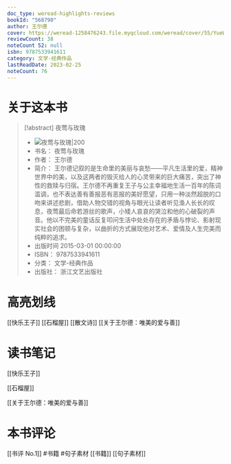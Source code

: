 ```yaml
---
doc_type: weread-highlights-reviews
bookId: "568790"
author: 王尔德
cover: https://weread-1258476243.file.myqcloud.com/weread/cover/55/YueWen_568790/t7_YueWen_568790.jpg
reviewCount: 38
noteCount 52: null
isbn: 9787533941611
category: 文学-经典作品
lastReadDate: 2023-02-25
noteCount: 76
---
```

# 关于这本书
> [!abstract] 夜莺与玫瑰
> - ![ 夜莺与玫瑰|200](https://weread-1258476243.file.myqcloud.com/weread/cover/55/YueWen_568790/t7_YueWen_568790.jpg)
> - 书名： 夜莺与玫瑰
> - 作者： 王尔德
> - 简介： 王尔德记叙的是生命里的美丽与哀愁——平凡生活里的爱，精神世界中的美，以及这两者的毁灭给人的心灵带来的巨大痛苦，突出了神性的救赎与归宿。王尔德不再重复王子与公主幸福地生活一百年的陈词滥调，也不表达善有善报恶有恶报的美好愿望，只用一种淡然超脱的口吻来讲述悲剧，借助人物交错的视角与眼光让读者听见渔人长长的叹息，夜莺最后命若游丝的歌声，小矮人哀哀的哭泣和他的心破裂的声音。他以不完美的童话反复叩问生活中处处存在的矛盾与悖论、影射现实社会的困顿与复杂，以曲折的方式展现他对艺术、爱情及人生完美而纯粹的追求。
> - 出版时间 2015-03-01 00:00:00
> - ISBN： 9787533941611
> - 分类： 文学-经典作品
> - 出版社： 浙江文艺出版社

# 高亮划线

[[快乐王子]] 
[[石榴屋]] 
[[散文诗]] 
[[关于王尔德：唯美的爱与善]] 
# 读书笔记

[[快乐王子]]
   
[[石榴屋]]
   
[[关于王尔德：唯美的爱与善]]
   
# 本书评论

[[书评 No.1]]
#书籍 #句子素材  [[书籍]] [[句子素材]] 